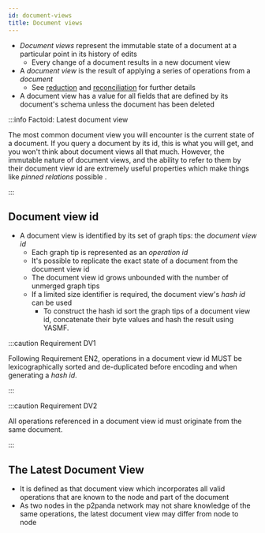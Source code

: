 ```yaml
---
id: document-views
title: Document views
---
```


- _Document views_ represent the immutable state of a document at a particular point in its history of edits
  - Every change of a document results in a new document view
- A _document view_ is the result of applying a series of operations from a _document_
  - See [reduction][reduction] and [reconciliation][reconciliation] for further details
- A document view has a value for all fields that are defined by its document's schema unless the document has been deleted

:::info Factoid: Latest document view

The most common document view you will encounter is the current state of a document. If you query a document by its id, this is what you will get, and you won't think about document views all that much. However, the immutable nature of document views, and the ability to refer to them by their document view id are extremely useful properties which make things like _pinned relations_ possible .  

:::

## Document view id

- A document view is identified by its set of graph tips: the _document view id_
  - Each graph tip is represented as an _operation id_
  - It's possible to replicate the exact state of a document from the document view id
  - The document view id grows unbounded with the number of unmerged graph tips
  - If a limited size identifier is required, the document view's _hash id_ can be used
    - To construct the hash id sort the graph tips of a document view id, concatenate their byte values and hash the result using YASMF.

:::caution Requirement DV1

Following Requirement EN2, operations in a document view id MUST be lexicographically sorted and de-duplicated before encoding and when generating a _hash id_.

:::

:::caution Requirement DV2

All operations referenced in a document view id must originate from the same document.

:::

## The Latest Document View

- It is defined as that document view which incorporates all valid operations that are known to the node and part of the document
- As two nodes in the p2panda network may not share knowledge of the same operations, the latest document view may differ from node to node

[reconciliation]: /specifications/aquadoggo/data-types/documents
[reduction]: /specifications/aquadoggo/data-types/documents
